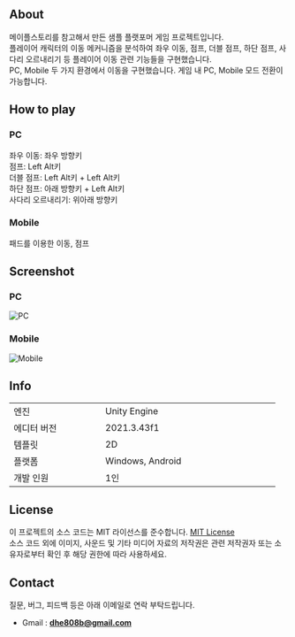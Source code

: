 <!-- https://github.com/leedonglee/PlatformerM -->

## About

메이플스토리를 참고해서 만든 샘플 플랫포머 게임 프로젝트입니다.
<br>
플레이어 캐릭터의 이동 메커니즘을 분석하여 좌우 이동, 점프, 더블 점프, 하단 점프, 사다리 오르내리기 등 플레이어 이동 관련 기능들을 구현했습니다.
<br>
PC, Mobile 두 가지 환경에서 이동을 구현했습니다. 게임 내 PC, Mobile 모드 전환이 가능합니다.

## How to play

### PC

좌우 이동: 좌우 방향키
<br>
점프: Left Alt키
<br>
더블 점프: Left Alt키 + Left Alt키
<br>
하단 점프: 아래 방향키 + Left Alt키
<br>
사다리 오르내리기: 위아래 방향키

### Mobile

패드를 이용한 이동, 점프

## Screenshot

### PC

![PC](https://github.com/user-attachments/assets/d315da22-4fc5-4f2c-a4ca-b7c4e8730ef2)

### Mobile

![Mobile](https://github.com/user-attachments/assets/c4589f5e-150e-41a7-a0d6-3bbec455c1c6)

## Info

<table>
    <tr>
        <td width="150">엔진</td>
        <td width="300">Unity Engine</td>
    </tr>
    <tr>
        <td>에디터 버전</td>
        <td>2021.3.43f1</td>
    </tr>
    <tr>
        <td>템플릿</td>
        <td>2D</td>
    </tr>
    <tr>
        <td>플랫폼</td>
        <td>Windows, Android</td>
    </tr>
    <tr>
        <td>개발 인원</td>
        <td>1인</td>
    </tr>
</table>

## License

이 프로젝트의 소스 코드는 MIT 라이선스를 준수합니다. <a href="https://en.wikipedia.org/wiki/MIT_License">MIT License</a>
<br>
소스 코드 외에 이미지, 사운드 및 기타 미디어 자료의 저작권은 관련 저작권자 또는 소유자로부터 확인 후 해당 권한에 따라 사용하세요.

## Contact

질문, 버그, 피드백 등은 아래 이메일로 연락 부탁드립니다.
<br>
- Gmail : <b>dhe808b@gmail.com</b>
